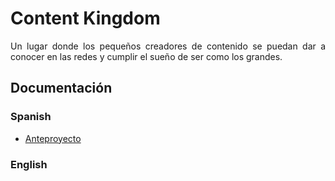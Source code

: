 <div style="text-align: justify">

# Content Kingdom

Un lugar donde los pequeños creadores de contenido se puedan dar a conocer en las redes y cumplir el sueño de ser como los grandes.

## Documentación

### Spanish

- [Anteproyecto](doc/anteproyecto.md)

### English

</div>   